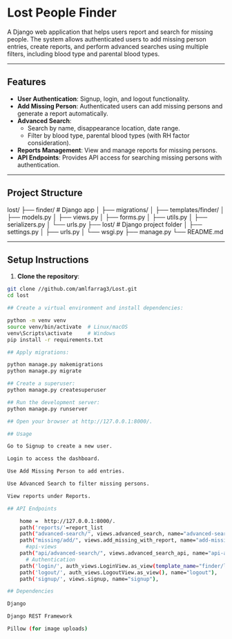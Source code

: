 # Lost People Finder

A Django web application that helps users report and search for missing people. The system allows authenticated users to add missing person entries, create reports, and perform advanced searches using multiple filters, including blood type and parental blood types.

---

## Features

- **User Authentication**: Signup, login, and logout functionality.
- **Add Missing Person**: Authenticated users can add missing persons and generate a report automatically.
- **Advanced Search**:
  - Search by name, disappearance location, date range.
  - Filter by blood type, parental blood types (with RH factor consideration).
- **Reports Management**: View and manage reports for missing persons.
- **API Endpoints**: Provides API access for searching missing persons with authentication.

---

## Project Structure

lost/
├── finder/ # Django app
│ ├── migrations/
│ ├── templates/finder/
│ ├── models.py
│ ├── views.py
│ ├── forms.py
│ ├── utils.py
│ ├── serializers.py
│ └── urls.py
├── lost/ # Django project folder
│ ├── settings.py
│ ├── urls.py
│ └── wsgi.py
├── manage.py
└── README.md


---

## Setup Instructions

1. **Clone the repository**:

```bash
git clone //github.com/amlfarrag3/Lost.git
cd lost

## Create a virtual environment and install dependencies:

python -m venv venv
source venv/bin/activate  # Linux/macOS
venv\Scripts\activate     # Windows
pip install -r requirements.txt

## Apply migrations:

python manage.py makemigrations
python manage.py migrate

## Create a superuser:
python manage.py createsuperuser

## Run the development server:
python manage.py runserver

## Open your browser at http://127.0.0.1:8000/.

## Usage

Go to Signup to create a new user.

Login to access the dashboard.

Use Add Missing Person to add entries.

Use Advanced Search to filter missing persons.

View reports under Reports.

## API Endpoints

    home =  http://127.0.0.1:8000/.
    path('reports/'=report_list
    path("advanced-search/", views.advanced_search, name="advanced-search"),
    path("missing/add/", views.add_missing_with_report, name="add-missing-person"), 
      #api-views
    path("api/advanced-search/", views.advanced_search_api, name="api-advanced-search"),
      # Authentication
    path('login/', auth_views.LoginView.as_view(template_name="finder/login.html"), name="login"),
    path('logout/', auth_views.LogoutView.as_view(), name="logout"),
    path('signup/', views.signup, name="signup"),

## Dependencies

Django

Django REST Framework

Pillow (for image uploads)
